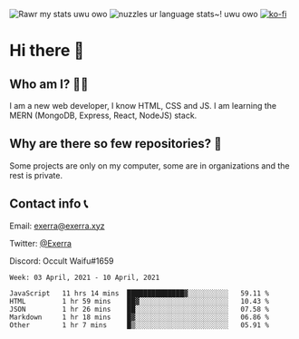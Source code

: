 ![Rawr my stats uwu owo](https://github-readme-stats.vercel.app/api?username=Exerra&show_icons=true&theme=buefy)
![nuzzles ur language stats~! uwu owo](https://github-readme-stats.vercel.app/api/top-langs/?username=Exerra&layout=compact)
[![ko-fi](https://www.ko-fi.com/img/githubbutton_sm.svg)](https://ko-fi.com/X8X130H96)
# Hi there 👋
## Who am I? 🙋‍♀️
I am a new web developer, I know HTML, CSS and JS. I am learning the MERN (MongoDB, Express, React, NodeJS) stack.
## Why are there so few repositories? 🤔
Some projects are only on my computer, some are in organizations and the rest is private.
## Contact info 📞
Email: [exerra@exerra.xyz](mailto:exerra@exerra.xyz)

Twitter: [@Exerra](https://twitter.com/exerra)

Discord: Occult Waifu#1659

<!--START_SECTION:waka-->
```text
Week: 03 April, 2021 - 10 April, 2021

JavaScript   11 hrs 14 mins  ██████████████▓░░░░░░░░░░   59.11 % 
HTML         1 hr 59 mins    ██▓░░░░░░░░░░░░░░░░░░░░░░   10.43 % 
JSON         1 hr 26 mins    ██░░░░░░░░░░░░░░░░░░░░░░░   07.58 % 
Markdown     1 hr 18 mins    █▓░░░░░░░░░░░░░░░░░░░░░░░   06.86 % 
Other        1 hr 7 mins     █▒░░░░░░░░░░░░░░░░░░░░░░░   05.91 % 
```
<!--END_SECTION:waka-->

